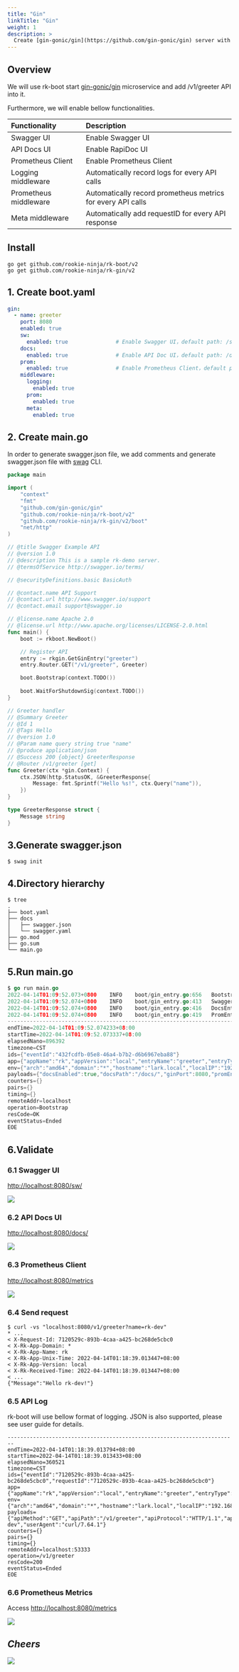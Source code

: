 ```yaml
---
title: "Gin"
linkTitle: "Gin"
weight: 1
description: >
  Create [gin-gonic/gin](https://github.com/gin-gonic/gin) server with rk-boot and rk-gin plugins.
---
```


## Overview
We will use rk-boot start [gin-gonic/gin](https://github.com/gin-gonic/gin) microservice and add /v1/greeter API into it.

Furthermore, we will enable bellow functionalities.

| Functionality         | Description                                                 |
|:----------------------|:------------------------------------------------------------|
| Swagger UI            | Enable Swagger UI                                           |
| API Docs UI           | Enable RapiDoc UI                                           |
| Prometheus Client     | Enable Prometheus Client                                    |
| Logging middleware    | Automatically record logs for every API calls               |
| Prometheus middleware | Automatically record prometheus metrics for every API calls |
| Meta middleware       | Automatically add requestID for every API response          |

## Install
```shell script
go get github.com/rookie-ninja/rk-boot/v2
go get github.com/rookie-ninja/rk-gin/v2
```

## 1. Create boot.yaml
```yaml
gin:
  - name: greeter
    port: 8080
    enabled: true
    sw:
      enabled: true               # Enable Swagger UI，default path: /sw
    docs:
      enabled: true               # Enable API Doc UI，default path: /docs
    prom:
      enabled: true               # Enable Prometheus Client，default path: /metrics
    middleware:
      logging:
        enabled: true
      prom:
        enabled: true
      meta:
        enabled: true
```

## 2. Create main.go
In order to generate swagger.json file, we add comments and generate swagger.json file with [swag](https://github.com/swaggo/swag) CLI.

```go
package main

import (
	"context"
	"fmt"
	"github.com/gin-gonic/gin"
	"github.com/rookie-ninja/rk-boot/v2"
	"github.com/rookie-ninja/rk-gin/v2/boot"
	"net/http"
)

// @title Swagger Example API
// @version 1.0
// @description This is a sample rk-demo server.
// @termsOfService http://swagger.io/terms/

// @securityDefinitions.basic BasicAuth

// @contact.name API Support
// @contact.url http://www.swagger.io/support
// @contact.email support@swagger.io

// @license.name Apache 2.0
// @license.url http://www.apache.org/licenses/LICENSE-2.0.html
func main() {
	boot := rkboot.NewBoot()

	// Register API
	entry := rkgin.GetGinEntry("greeter")
	entry.Router.GET("/v1/greeter", Greeter)

	boot.Bootstrap(context.TODO())
	
	boot.WaitForShutdownSig(context.TODO())
}

// Greeter handler
// @Summary Greeter
// @Id 1
// @Tags Hello
// @version 1.0
// @Param name query string true "name"
// @produce application/json
// @Success 200 {object} GreeterResponse
// @Router /v1/greeter [get]
func Greeter(ctx *gin.Context) {
	ctx.JSON(http.StatusOK, &GreeterResponse{
		Message: fmt.Sprintf("Hello %s!", ctx.Query("name")),
	})
}

type GreeterResponse struct {
	Message string
}
```

## 3.Generate swagger.json

```shell
$ swag init
```

## 4.Directory hierarchy
```shell
$ tree
.
├── boot.yaml
├── docs
│   ├── swagger.json
│   └── swagger.yaml
├── go.mod
├── go.sum
└── main.go
```

## 5.Run main.go
```go
$ go run main.go
2022-04-14T01:09:52.073+0800    INFO    boot/gin_entry.go:656   Bootstrap GinEntry      {"eventId": "432fcdfb-05e8-46a4-b7b2-d6b6967eba88", "entryName": "greeter", "entryType": "GinEntry"}
2022-04-14T01:09:52.074+0800    INFO    boot/gin_entry.go:413   SwaggerEntry: http://localhost:8080/sw/
2022-04-14T01:09:52.074+0800    INFO    boot/gin_entry.go:416   DocsEntry: http://localhost:8080/docs/
2022-04-14T01:09:52.074+0800    INFO    boot/gin_entry.go:419   PromEntry: http://localhost:8080/metrics
------------------------------------------------------------------------
endTime=2022-04-14T01:09:52.074233+08:00
startTime=2022-04-14T01:09:52.073337+08:00
elapsedNano=896392
timezone=CST
ids={"eventId":"432fcdfb-05e8-46a4-b7b2-d6b6967eba88"}
app={"appName":"rk","appVersion":"local","entryName":"greeter","entryType":"GinEntry"}
env={"arch":"amd64","domain":"*","hostname":"lark.local","localIP":"192.168.101.5","os":"darwin"}
payloads={"docsEnabled":true,"docsPath":"/docs/","ginPort":8080,"promEnabled":true,"promPath":"/metrics","promPort":8080,"swEnabled":true,"swPath":"/sw/"}
counters={}
pairs={}
timing={}
remoteAddr=localhost
operation=Bootstrap
resCode=OK
eventStatus=Ended
EOE
```

## 6.Validate
### 6.1 Swagger UI
[http://localhost:8080/sw/](http://localhost:8080/sw/)

![](/rk-boot/example/sw.png)

### 6.2 API Docs UI
[http://localhost:8080/docs/](http://localhost:8080/docs/)

![](/rk-boot/example/docs.png)

### 6.3 Prometheus Client
[http://localhost:8080/metrics](http://localhost:8080/metrics)

![](/rk-boot/example/metrics.png)

### 6.4 Send request
```shell
$ curl -vs "localhost:8080/v1/greeter?name=rk-dev"
* ...
< X-Request-Id: 7120529c-893b-4caa-a425-bc268de5cbc0
< X-Rk-App-Domain: *
< X-Rk-App-Name: rk
< X-Rk-App-Unix-Time: 2022-04-14T01:18:39.013447+08:00
< X-Rk-App-Version: local
< X-Rk-Received-Time: 2022-04-14T01:18:39.013447+08:00
< ...
{"Message":"Hello rk-dev!"}
```

### 6.5 API Log
rk-boot will use bellow format of logging. JSON is also supported, please see user guide for details.

```shell
------------------------------------------------------------------------
endTime=2022-04-14T01:18:39.013794+08:00
startTime=2022-04-14T01:18:39.013433+08:00
elapsedNano=360521
timezone=CST
ids={"eventId":"7120529c-893b-4caa-a425-bc268de5cbc0","requestId":"7120529c-893b-4caa-a425-bc268de5cbc0"}
app={"appName":"rk","appVersion":"local","entryName":"greeter","entryType":"GinEntry"}
env={"arch":"amd64","domain":"*","hostname":"lark.local","localIP":"192.168.101.5","os":"darwin"}
payloads={"apiMethod":"GET","apiPath":"/v1/greeter","apiProtocol":"HTTP/1.1","apiQuery":"name=rk-dev","userAgent":"curl/7.64.1"}
counters={}
pairs={}
timing={}
remoteAddr=localhost:53333
operation=/v1/greeter
resCode=200
eventStatus=Ended
EOE
```

### 6.6 Prometheus Metrics
Access [http://localhost:8080/metrics](http://localhost:8080/metrics)

![](/rk-boot/example/api-metrics-gin.png)

## _**Cheers**_
![](/rk-boot/user-guide/cheers.png)